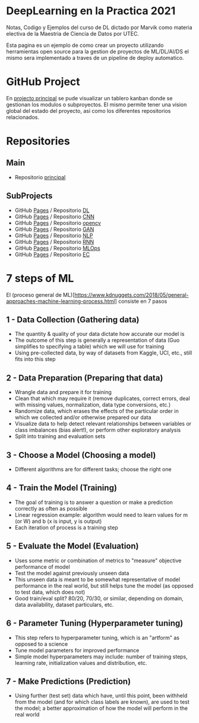 # DeepLearning en la Practica 2021
Notas, Codigo y Ejemplos del curso de DL dictado por Marvik como materia electiva de la Maestria de Ciencia de Datos por UTEC.

Esta pagina es un ejemplo de como crear un proyecto utilizando herramientas open source para la gestion de proyectos de ML/DL/AI/DS el mismo sera implementado a traves de un pipeline de deploy automatico.

# GitHub Project
En [projecto principal](https://github.com/orgs/ml-as-a-service/projects/3) se pude visualizar un tablero kanban donde se gestionan los modulos o subproyectos. El mismo permite tener una vision global del estado del proyecto, asi como los diferentes repositorios relacionados.


# Repositories
## Main 
 - Repositorio [principal](https://github.com/ml-as-a-service/dlpm)

## SubProjects
 - GitHub [Pages](https://ml-as-a-service.github.io/dlpm-dl/) / Repositorio [DL](https://github.com/ml-as-a-service/dlpm-dl)
 - GitHub [Pages](https://ml-as-a-service.github.io/dlpm-cnn/) / Repositorio [CNN](https://github.com/ml-as-a-service/dlpm-cnn)
 - GitHub [Pages](https://ml-as-a-service.github.io/dlpm-opencv/) / Repositorio [opencv](https://github.com/ml-as-a-service/dlpm-opencv)
 - GitHub [Pages](https://ml-as-a-service.github.io/dlpm-gan/) / Repositorio [GAN](https://github.com/ml-as-a-service/dlpm-gan)
 - GitHub [Pages](https://ml-as-a-service.github.io/dlpm-nlp/) / Repositorio [NLP](https://github.com/ml-as-a-service/dlpm-nlp)
 - GitHub [Pages](https://ml-as-a-service.github.io/dlpm-rnn/) / Repositorio [RNN](https://github.com/ml-as-a-service/dlpm-rnn)
 - GitHub [Pages](https://ml-as-a-service.github.io/dlpm-mlops/) / Repositorio [MLOps](https://github.com/ml-as-a-service/dlpm-mlops)
 - GitHub [Pages](https://ml-as-a-service.github.io/dlpm-ec/) / Repositorio [EC](https://github.com/ml-as-a-service/dlpm-ec)



# 7 steps of ML
El (proceso general de ML)[https://www.kdnuggets.com/2018/05/general-approaches-machine-learning-process.html] consiste en 7 pasos 

## 1 - Data Collection (Gathering data)

 - The quantity & quality of your data dictate how accurate our model is
 - The outcome of this step is generally a representation of data (Guo simplifies to specifying a table) which we will use for training
 - Using pre-collected data, by way of datasets from Kaggle, UCI, etc., still fits into this step
 
## 2 - Data Preparation (Preparing that data)

 - Wrangle data and prepare it for training
 - Clean that which may require it (remove duplicates, correct errors, deal with missing values, normalization, data type conversions, etc.)
 - Randomize data, which erases the effects of the particular order in which we collected and/or otherwise prepared our data
 - Visualize data to help detect relevant relationships between variables or class imbalances (bias alert!), or perform other exploratory analysis
 - Split into training and evaluation sets
 
## 3 - Choose a Model (Choosing a model)

 - Different algorithms are for different tasks; choose the right one
 
## 4 - Train the Model (Training)

 - The goal of training is to answer a question or make a prediction correctly as often as possible
 - Linear regression example: algorithm would need to learn values for m (or W) and b (x is input, y is output)
 - Each iteration of process is a training step
 
## 5 - Evaluate the Model (Evaluation)

 - Uses some metric or combination of metrics to "measure" objective performance of model
 - Test the model against previously unseen data
 - This unseen data is meant to be somewhat representative of model performance in the real world, but still helps tune the model (as opposed to test data, which does not)
 - Good train/eval split? 80/20, 70/30, or similar, depending on domain, data availability, dataset particulars, etc.
 
## 6 - Parameter Tuning (Hyperparameter tuning)

 - This step refers to hyperparameter tuning, which is an "artform" as opposed to a science
 - Tune model parameters for improved performance
 - Simple model hyperparameters may include: number of training steps, learning rate, initialization values and distribution, etc.
 
## 7 - Make Predictions (Prediction)

 - Using further (test set) data which have, until this point, been withheld from the model (and for which class labels are known), are used to test the model; a better approximation of how the model will perform in the real world

